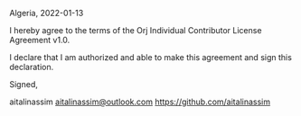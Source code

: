 Algeria, 2022-01-13

I hereby agree to the terms of the Orj Individual Contributor License
Agreement v1.0.

I declare that I am authorized and able to make this agreement and sign this
declaration.

Signed,

aitalinassim aitalinassim@outlook.com https://github.com/aitalinassim
